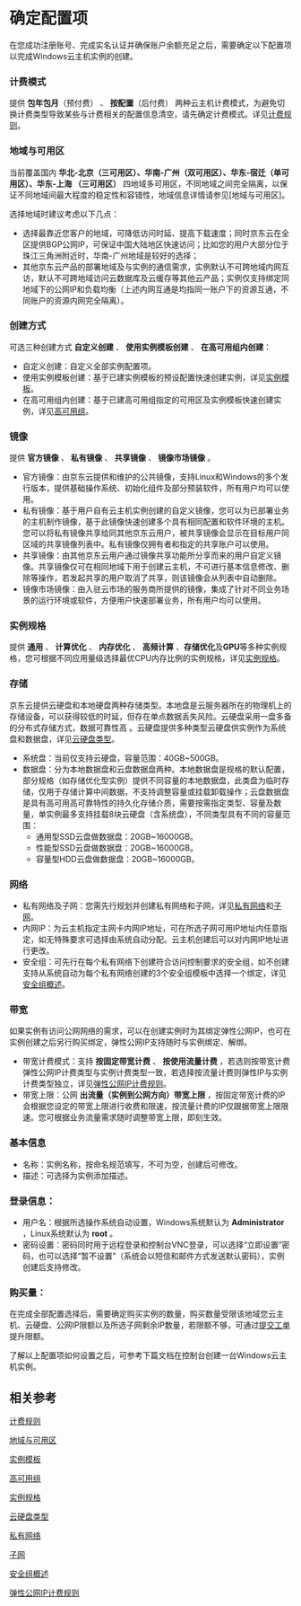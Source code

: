 # 确定配置项
在您成功注册账号、完成实名认证并确保账户余额充足之后，需要确定以下配置项以完成Windows云主机实例的创建。

### 计费模式
   
提供 **包年包月**（预付费） 、 **按配置**（后付费） 两种云主机计费模式，为避免切换计费类型导致某些与计费相关的配置信息清空，请先确定计费模式。详见[计费规则](../Pricing/Billing-Rules.md)。

### 地域与可用区
   
当前覆盖国内 **华北-北京（三可用区）、华南-广州（双可用区）、华东-宿迁（单可用区）、华东-上海 （三可用区）** 四地域多可用区，不同地域之间完全隔离，以保证不同地域间最大程度的稳定性和容错性，地域信息详情请参见[地域与可用区]。
   
选择地域时建议考虑以下几点：
   
* 选择最靠近您客户的地域，可降低访问时延、提高下载速度；同时京东云在全区提供BGP公网IP，可保证中国大陆地区快速访问；比如您的用户大部分位于珠江三角洲附近时，华南-广州地域是较好的选择；
* 其他京东云产品的部署地域及与实例的通信需求，实例默认不可跨地域内网互访，默认不可跨地域访问云数据库及云缓存等其他云产品；实例仅支持绑定同地域下的公网IP和负载均衡（上述内网互通是均指同一账户下的资源互通，不同账户的资源内网完全隔离）。

### 创建方式

可选三种创建方式 **自定义创建** 、 **使用实例模板创建** 、 **在高可用组内创建**：
   
* 自定义创建：自定义全部实例配置项。
* 使用实例模板创建：基于已建实例模板的预设配置快速创建实例，详见[实例模板](../Operation-Guide/Instance-Template/Instance-Template-Overview.md)。
* 在高可用组内创建：基于已建高可用组指定的可用区及实例模板快速创建实例，详见[高可用组](../../Availability-Group/Introduction/Product-Overview.md)。

### 镜像

提供 **官方镜像** 、 **私有镜像** 、 **共享镜像** 、 **镜像市场镜像** 。
   
* 官方镜像：由京东云提供和维护的公共镜像，支持Linux和Windows的多个发行版本，提供基础操作系统、初始化组件及部分预装软件，所有用户均可以使用。
*  私有镜像：基于用户自有云主机实例创建的自定义镜像，您可以为已部署业务的主机制作镜像，基于此镜像快速创建多个具有相同配置和软件环境的主机。您可以将私有镜像共享给同其他京东云用户，被共享镜像会显示在目标用户同区域的共享镜像列表中。私有镜像仅拥有者和指定的共享账户可以使用。
* 共享镜像：由其他京东云用户通过镜像共享功能所分享而来的用户自定义镜像。共享镜像仅可在相同地域下用于创建云主机，不可进行基本信息修改、删除等操作，若发起共享的用户取消了共享，则该镜像会从列表中自动删除。
* 镜像市场镜像：由入驻云市场的服务商所提供的镜像，集成了针对不同业务场景的运行环境或软件，方便用户快速部署业务，所有用户均可以使用。       

### 实例规格
  
提供 **通用** 、 **计算优化** 、 **内存优化** 、 **高频计算** 、**存储优化**及**GPU**等多种实例规格，您可根据不同应用量级选择最优CPU内存比例的实例规格，详见[实例规格](../Introduction/Instance-Type-Family.md)。

### 存储
  
京东云提供云硬盘和本地硬盘两种存储类型。本地盘是云服务器所在的物理机上的存储设备，可以获得较低的时延，但存在单点数据丢失风险。云硬盘采用一盘多备的分布式存储方式，数据可靠性高 。云硬盘提供多种类型云硬盘供实例作为系统盘和数据盘，详见[云硬盘类型](http://docs.jdcloud.com/cn/cloud-disk-service/specifications)。
* 系统盘：当前仅支持云硬盘，容量范围：40GB~500GB。
* 数据盘：分为本地数据盘和云盘数据盘两种。本地数据盘是规格的默认配置，部分规格（如存储优化型实例）提供不同容量的本地数据盘，此类盘为临时存储，仅用于存储计算中间数据，不支持调整容量或挂载卸载操作；云盘数据盘是具有高可用高可靠特性的持久化存储介质，需要按需指定类型、容量及数量，单实例最多支持挂载8块云硬盘（含系统盘），不同类型具有不同的容量范围：
  * 通用型SSD云盘做数据盘：20GB~16000GB。     
  * 性能型SSD云盘做数据盘：20GB~16000GB。
  * 容量型HDD云盘做数据盘：20GB~16000GB。

### 网络
*  私有网络及子网：您需先行规划并创建私有网络和子网，详见[私有网络](http://docs.jdcloud.com/cn/virtual-private-cloud/product-overview)和[子网](http://docs.jdcloud.com/cn/virtual-private-cloud/subnet-features)。
*  内网IP：为云主机指定主网卡内网IP地址，可在所选子网可用IP地址内任意指定，如无特殊要求可选择由系统自动分配。云主机创建后可以对内网IP地址进行更改。
*  安全组：可先行在每个私有网络下创建符合访问控制要求的安全组，如不创建支持从系统自动为每个私有网络创建的3个安全组模板中选择一个绑定，详见[安全组概述](http://docs.jdcloud.com/cn/virtual-private-cloud/security-group-features)。

### 带宽
如果实例有访问公网网络的需求，可以在创建实例时为其绑定弹性公网IP，也可在实例创建之后另行购买绑定，弹性公网IP支持随时与实例绑定、解绑。
* 带宽计费模式：支持 **按固定带宽计费** 、 **按使用流量计费** ，若选则按带宽计费弹性公网IP计费类型与实例计费类型一致，若选择按流量计费则弹性IP与实例计费类型独立，详见[弹性公网IP计费规则](../../../Networking/Elastic-IP/Pricing/Billing-Rules.md)。
* 带宽上限：公网 **出流量（实例到公网方向）带宽上限** ，按固定带宽计费的IP会根据您设定的带宽上限进行收费和限速，按流量计费的IP仅跟据带宽上限限速。您可根据业务流量需求随时调整带宽上限，即刻生效。

### 基本信息
* 名称：实例名称，按命名规范填写，不可为空，创建后可修改。
* 描述：可选择为实例添加描述。

### 登录信息：
* 用户名：根据所选操作系统自动设置，Windows系统默认为 **Administrator** ，Linux系统默认为 **root** 。
* 密码设置：密码同时用于远程登录和控制台VNC登录，可以选择“立即设置”密码，也可以选择“暂不设置”（系统会以短信和邮件方式发送默认密码），实例创建后支持修改。

### 购买量：
   
在完成全部配置选择后，需要确定购买实例的数量，购买数量受限该地域您云主机、云硬盘、公网IP限额以及所选子网剩余IP数量，若限额不够，可通过[提交工单](https://ticket.jdcloud.com/myorder/submit)提升限额。 

了解以上配置项如何设置之后，可参考下篇文档在控制台创建一台Windows云主机实例。

## 相关参考

[计费规则](../Pricing/Billing-Rules.md)

[地域与可用区](http://docs.jdcloud.com/cn/virtual-machines/regions-and-availabilityzones)

[实例模板](../Operation-Guide/Instance-Template/Instance-Template-Overview.md)

[高可用组](../../Availability-Group/Introduction/Product-Overview.md)

[实例规格](../Introduction/Instance-Type-Family.md)

[云硬盘类型](http://docs.jdcloud.com/cn/cloud-disk-service/specifications)

[私有网络](http://docs.jdcloud.com/cn/virtual-private-cloud/product-overview)

[子网](http://docs.jdcloud.com/cn/virtual-private-cloud/subnet-features)

[安全组概述](http://docs.jdcloud.com/cn/virtual-private-cloud/security-group-features)

[弹性公网IP计费规则](../../../Networking/Elastic-IP/Pricing/Billing-Rules.md)




